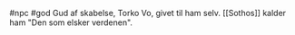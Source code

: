 #npc #god 
Gud af skabelse, Torko Vo, givet til ham selv. [[Sothos]] kalder ham "Den som elsker verdenen".
